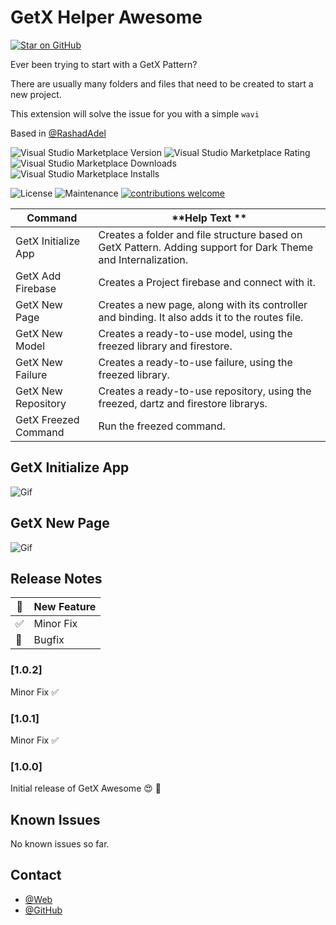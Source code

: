 # GetX Helper Awesome

<!-- markdownlint-disable MD037 MD024 -->

[![Star on GitHub](https://img.shields.io/github/stars/msilvamolina/vscode-wavi-getx-awesome.svg?style=flat&logo=github&colorB=deeppink&label=stars)](https://github.com/rashadAdel/getx-helper)

Ever been trying to start with a GetX Pattern?

There are usually many folders and files that need to be created to start a new project.

This extension will solve the issue for you with a simple `wavi`

Based in [@RashadAdel](https://github.com/rashadAdel)

![Visual Studio Marketplace Version](https://img.shields.io/visual-studio-marketplace/v/MartinSilvaMolina.wavi-getx-awesome?style=for-the-badge&logo=visual-studio-code)
![Visual Studio Marketplace Rating](https://img.shields.io/visual-studio-marketplace/r/MartinSilvaMolina.wavi-getx-awesome?style=for-the-badge&logo=visual-studio-code)
![Visual Studio Marketplace Downloads](https://img.shields.io/visual-studio-marketplace/d/MartinSilvaMolina.wavi-getx-awesome?style=for-the-badge&logo=visual-studio-code)
![Visual Studio Marketplace Installs](https://img.shields.io/visual-studio-marketplace/i/MartinSilvaMolina.wavi-getx-awesome?style=for-the-badge&logo=visual-studio-code)

![License](https://img.shields.io/github/license/msilvamolina/vscode-wavi-getx-awesome?style=for-the-badge&logo=github)
![Maintenance](https://img.shields.io/maintenance/yes/2021?style=for-the-badge&logo=github)
[![contributions welcome](https://img.shields.io/badge/contributions-welcome-brightgreen.svg?style=for-the-badge&logo=github)](https://github.com/msilvamolina/vscode-wavi-getx-awesome/issues)

| **Command**          | **Help Text **                                                                                                |
| -------------------- | ------------------------------------------------------------------------------------------------------------- |
| GetX Initialize App  | Creates a folder and file structure based on GetX Pattern. Adding support for Dark Theme and Internalization. |
| GetX Add Firebase    | Creates a Project firebase and connect with it.                                                               |
| GetX New Page        | Creates a new page, along with its controller and binding. It also adds it to the routes file.                |
| GetX New Model       | Creates a ready-to-use model, using the freezed library and firestore.                                        |
| GetX New Failure     | Creates a ready-to-use failure, using the freezed library.                                                    |
| GetX New Repository  | Creates a ready-to-use repository, using the freezed, dartz and firestore librarys.                           |
| GetX Freezed Command | Run the freezed command.                                                                                      |

## GetX Initialize App

![Gif](https://i.imgur.com/yctvmm9.gif)

## GetX New Page

![Gif](https://i.imgur.com/mgs559j.gif)

## Release Notes

| 🚀  | New Feature |
| --- | ----------- |
| ✅  | Minor Fix   |
| 🐛  | Bugfix      |

### [1.0.2]

Minor Fix ✅

### [1.0.1]

Minor Fix ✅

### [1.0.0]

Initial release of GetX Awesome 😍 🚀

## Known Issues

No known issues so far.

## Contact

- [@Web](https://portfolio.rashad-adel.com)
- [@GitHub](https://github.com/rashadAdel)
